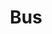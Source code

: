 ---
pid: lla18
title: Bus
location_transcription: 
coordinates: "[-75.150668631526, 39.955543433491]"
zipcode: 
gen_neighborhood: 
neighborhood: 
outside_phl: 
age: '5'
age_range: "<6"
instagram: 
image_file_name: lla_18.jpg
proposal_transcription: 
topic: Unknown
topic_summary: '0'
type: 
keywords_other: 
credit: Emma
image_labels: 
twitter: 
facebook: 
permalink: "/monuments/lla18/"
layout: item-page
---